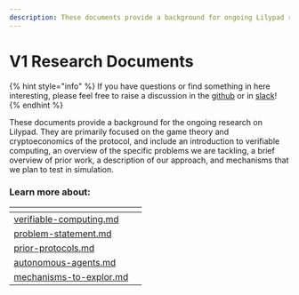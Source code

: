 ```yaml
---
description: These documents provide a background for ongoing Lilypad research.
---
```


# V1 Research Documents

{% hint style="info" %}
If you have questions or find something in here interesting, please feel free to raise a discussion in the [github](https://github.com/bacalhau-project/lilypad-docs) or in [slack](https://bit.ly/bacalhau-project-slack)!
{% endhint %}

These documents provide a background for the ongoing research on Lilypad. They are primarily focused on the game theory and cryptoeconomics of the protocol, and include an introduction to verifiable computing, an overview of the specific problems we are tackling, a brief overview of prior work, a description of our approach, and mechanisms that we plan to test in simulation.

### Learn more about:

<table data-view="cards"><thead><tr><th data-card-target data-type="content-ref"></th><th></th></tr></thead><tbody><tr><td><a href="verifiable-computing.md">verifiable-computing.md</a></td><td></td></tr><tr><td><a href="problem-statement.md">problem-statement.md</a></td><td></td></tr><tr><td><a href="prior-protocols.md">prior-protocols.md</a></td><td></td></tr><tr><td><a href="autonomous-agents.md">autonomous-agents.md</a></td><td></td></tr><tr><td><a href="mechanisms-to-explor.md">mechanisms-to-explor.md</a></td><td></td></tr></tbody></table>
